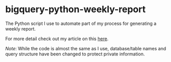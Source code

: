 # bigquery-python-weekly-report

The Python script I use to automate part of my process for generating a weekly report. 

For more detail check out my article on this [here](https://www.kellyjadams.com/post/how-i-saved-10-minutes-with-a-python-script).

*Note*: While the code is almost the same as I use, database/table names and query structure have been changed to protect private information. 
